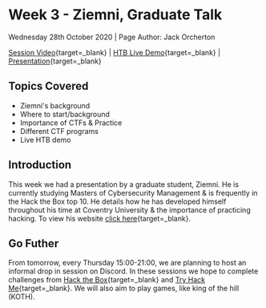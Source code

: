 # Week 3 - Ziemni, Graduate Talk
Wednesday 28th October 2020 | Page Author: Jack Orcherton

[Session Video](https://www.twitch.tv/videos/785147513){target=_blank} | [HTB Live Demo](https://www.twitch.tv/videos/785274676){target=_blank} | [Presentation](ziemni.pdf){target=_blank}

## Topics Covered
- Ziemni's background
- Where to start/background
- Importance of CTFs & Practice
- Different CTF programs
- Live HTB demo

## Introduction
This week we had a presentation by a graduate student, Ziemni. He is currently studying Masters of Cybersecurity Management & is frequently in the Hack the Box top 10. He details how he has developed himself throughout his time at Coventry University & the importance of practicing hacking. To view his website [click here](https://ziemni.com/){target=_blank}.

## Go Futher
From tomorrow, every Thursday 15:00-21:00, we are planning to host an informal drop in session on Discord. In these sessions we hope to complete challenges from [Hack the Box](https://www.hackthebox.eu/){target=_blank} and [Try Hack Me](https://tryhackme.com/){target=_blank}. We will also aim to play games, like king of the hill (KOTH).